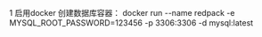 1  启用docker
 创建数据库容器：
 docker run --name redpack -e MYSQL_ROOT_PASSWORD=123456 -p 3306:3306 -d mysql:latest
  
  